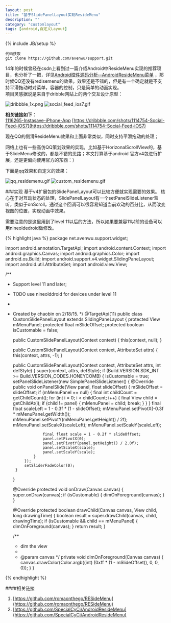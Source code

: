 ```yaml
---
layout: post
title: "基于SlidePanelLayout实现ResideMenu"
description: ""
category: "customlayout"
tags: [android,自定义Layout]
---
```

{% include JB/setup %}
	
	代码获取
	git clone https://github.com/avenwu/support.git 

14年的时候曾经在csdn上看到过一篇介绍Android中ResideMenu实现的推荐项目，也分析了一把，详见[Android控件源码分析--AndroidResideMenu菜单](http://www.cnblogs.com/avenwu/p/3482199.html)
，那时候QQ还没有redisemenu的效果。效果还是不错的，但是有一个确定就是不支持平滑拖动时对菜单，容器的控制，只是简单的动画实现。  
项目灵感据说是来自于dribble网站上的两个交互设计原型：

![dribbble_1x.png](http://7u2jir.com1.z0.glb.clouddn.com/dribbble_1x.png)
![social_feed_ios7.gif](http://7u2jir.com1.z0.glb.clouddn.com/social_feed_ios7.gif)

**相关链接如下**：  
[1116265-Instasave-iPhone-App](https://dribbble.com/shots/1116265-Instasave-iPhone-App)
[https://dribbble.com/shots/1114754-Social-Feed-iOS7](https://dribbble.com/shots/1114754-Social-Feed-iOS7)

现在QQ的侧滑ResideMenu效果和上面非常类似，同时支持平滑拖动的处理；

网络上也有一些高仿QQ策划效果的实现，比如基于HorizonalScrollView的，基于SlideMenu修改的，都是不错的思路；本文打算基于android 官方v4包进行扩展，还是更偏向使用官方的东西：）

下面是qq效果和自定义的效果：  

![qq_residemenu.gif](http://7u2jir.com1.z0.glb.clouddn.com/qq_residemenu.gif)
![custom_residemenu.gif](http://7u2jir.com1.z0.glb.clouddn.com/custom_residemenu.gif)

###实现
基于v4扩展包的SlidePanelLayout可以比较方便就实现需要的效果。
核心在于对互动状态的处理，SlidePanelLayout有一个setPanelSlideListener监听，类似于onScroll，通过这个回调可以很容易知道当前欢动的百分比，从而改变视图的位置，实现动画中效果。

需要注意的是这里用到了level 11以后的方法，所以如果要兼容11以前的设备可以用nineoldedroid做修改。


{% highlight java %}
package net.avenwu.support.widget;


import android.annotation.TargetApi;
import android.content.Context;
import android.graphics.Canvas;
import android.graphics.Color;
import android.os.Build;
import android.support.v4.widget.SlidingPaneLayout;
import android.util.AttributeSet;
import android.view.View;

/**
 * Support level 11 and later;
 * TODO use nineolddroid for devices under level 11
 * <p/>
 * Created by chaobin on 2/18/15.
 */
@TargetApi(11)
public class CustomSlidePanelLayout extends SlidingPaneLayout {
    protected View mMenuPanel;
    protected float mSlideOffset;
    protected boolean isCustomable = false;

    public CustomSlidePanelLayout(Context context) {
        this(context, null);
    }

    public CustomSlidePanelLayout(Context context, AttributeSet attrs) {
        this(context, attrs, -1);
    }

    public CustomSlidePanelLayout(Context context, AttributeSet attrs, int defStyle) {
        super(context, attrs, defStyle);
        if (Build.VERSION.SDK_INT >= Build.VERSION_CODES.HONEYCOMB) {
            isCustomable = true;
            setPanelSlideListener(new SimplePanelSlideListener() {
                @Override
                public void onPanelSlide(View panel, float slideOffset) {
                    mSlideOffset = slideOffset;
                    if (mMenuPanel == null) {
                        final int childCount = getChildCount();
                        for (int i = 0; i < childCount; i++) {
                            final View child = getChildAt(i);
                            if (child != panel) {
                                mMenuPanel = child;
                                break;
                            }
                        }
                    }
                    final float scaleLeft = 1 - 0.3f * (1 - slideOffset);
                    mMenuPanel.setPivotX(-0.3f * mMenuPanel.getWidth());
                    mMenuPanel.setPivotY(mMenuPanel.getHeight() / 2f);
                    mMenuPanel.setScaleX(scaleLeft);
                    mMenuPanel.setScaleY(scaleLeft);

                    final float scale = 1 - 0.2f * slideOffset;
                    panel.setPivotX(0);
                    panel.setPivotY(panel.getHeight() / 2.0f);
                    panel.setScaleX(scale);
                    panel.setScaleY(scale);
                }
            });
            setSliderFadeColor(0);
        }

    }

    @Override
    protected void onDraw(Canvas canvas) {
        super.onDraw(canvas);
        if (isCustomable) {
            dimOnForeground(canvas);
        }
    }

    @Override
    protected boolean drawChild(Canvas canvas, View child, long drawingTime) {
        boolean result = super.drawChild(canvas, child, drawingTime);
        if (isCustomable && child == mMenuPanel) {
            dimOnForeground(canvas);
        }
        return result;
    }

    /**
     * dim the view
     *
     * @param canvas
     */
    private void dimOnForeground(Canvas canvas) {
        canvas.drawColor(Color.argb((int) (0xff * (1 - mSlideOffset)), 0, 0, 0));
    }
}

{% endhighlight %}

####相关链接
1. [https://github.com/romaonthego/RESideMenu](https://github.com/romaonthego/RESideMenu)
2. [https://github.com/SpecialCyCi/AndroidResideMenu](https://github.com/SpecialCyCi/AndroidResideMenu)